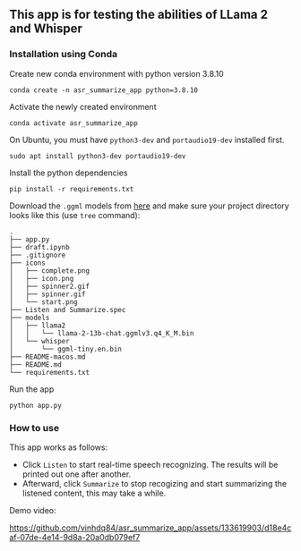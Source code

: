 ## This app is for testing the abilities of LLama 2 and Whisper

### Installation using Conda

Create new conda environment with python version 3.8.10

```console
conda create -n asr_summarize_app python=3.8.10
```

Activate the newly created environment

```console
conda activate asr_summarize_app
```

On Ubuntu, you must have `python3-dev` and `portaudio19-dev` installed first.

```console
sudo apt install python3-dev portaudio19-dev
```

Install the python dependencies

```console
pip install -r requirements.txt
```

Download the `.ggml` models from [here](https://drive.google.com/drive/folders/1K8aeax8GKqfXGQAwJZscDRzUszK0CS15?usp=drive_link) and make sure your project directory looks like this (use `tree` command):

```console
.
├── app.py
├── draft.ipynb
├── .gitignore
├── icons
│   ├── complete.png
│   ├── icon.png
│   ├── spinner2.gif
│   ├── spinner.gif
│   └── start.png
├── Listen and Summarize.spec
├── models
│   ├── llama2
│   │   └── llama-2-13b-chat.ggmlv3.q4_K_M.bin
│   └── whisper
│       └── ggml-tiny.en.bin
├── README-macos.md
├── README.md
└── requirements.txt
```

Run the app

```console
python app.py
```

### How to use

This app works as follows:

- Click `Listen` to start real-time speech recognizing. The results will be printed out one after another.
- Afterward, click `Summarize` to stop recogizing and start summarizing the listened content, this may take a while.

Demo video:

https://github.com/vinhdq84/asr_summarize_app/assets/133619903/d18e4caf-07de-4e14-9d8a-20a0db079ef7
